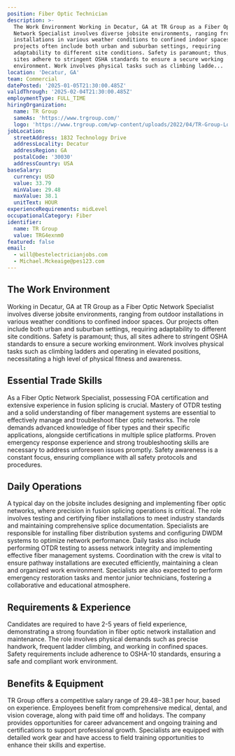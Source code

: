 ```yaml
---
position: Fiber Optic Technician
description: >-
  The Work Environment Working in Decatur, GA at TR Group as a Fiber Optic
  Network Specialist involves diverse jobsite environments, ranging from outdoor
  installations in various weather conditions to confined indoor spaces. Our
  projects often include both urban and suburban settings, requiring
  adaptability to different site conditions. Safety is paramount; thus, all
  sites adhere to stringent OSHA standards to ensure a secure working
  environment. Work involves physical tasks such as climbing ladde...
location: 'Decatur, GA'
team: Commercial
datePosted: '2025-01-05T21:30:00.485Z'
validThrough: '2025-02-04T21:30:00.485Z'
employmentType: FULL_TIME
hiringOrganization:
  name: TR Group
  sameAs: 'https://www.trgroup.com/'
  logo: 'https://www.trgroup.com/wp-content/uploads/2022/04/TR-Group-Logo.png'
jobLocation:
  streetAddress: 1832 Technology Drive
  addressLocality: Decatur
  addressRegion: GA
  postalCode: '30030'
  addressCountry: USA
baseSalary:
  currency: USD
  value: 33.79
  minValue: 29.48
  maxValue: 38.1
  unitText: HOUR
experienceRequirements: midLevel
occupationalCategory: Fiber
identifier:
  name: TR Group
  value: TRG4exnm0
featured: false
email:
  - will@bestelectricianjobs.com
  - Michael.Mckeaige@pes123.com
---
```




## The Work Environment

Working in Decatur, GA at TR Group as a Fiber Optic Network Specialist involves diverse jobsite environments, ranging from outdoor installations in various weather conditions to confined indoor spaces. Our projects often include both urban and suburban settings, requiring adaptability to different site conditions. Safety is paramount; thus, all sites adhere to stringent OSHA standards to ensure a secure working environment. Work involves physical tasks such as climbing ladders and operating in elevated positions, necessitating a high level of physical fitness and awareness.

## Essential Trade Skills

As a Fiber Optic Network Specialist, possessing FOA certification and extensive experience in fusion splicing is crucial. Mastery of OTDR testing and a solid understanding of fiber management systems are essential to effectively manage and troubleshoot fiber optic networks. The role demands advanced knowledge of fiber types and their specific applications, alongside certifications in multiple splice platforms. Proven emergency response experience and strong troubleshooting skills are necessary to address unforeseen issues promptly. Safety awareness is a constant focus, ensuring compliance with all safety protocols and procedures.

## Daily Operations

A typical day on the jobsite includes designing and implementing fiber optic networks, where precision in fusion splicing operations is critical. The role involves testing and certifying fiber installations to meet industry standards and maintaining comprehensive splice documentation. Specialists are responsible for installing fiber distribution systems and configuring DWDM systems to optimize network performance. Daily tasks also include performing OTDR testing to assess network integrity and implementing effective fiber management systems. Coordination with the crew is vital to ensure pathway installations are executed efficiently, maintaining a clean and organized work environment. Specialists are also expected to perform emergency restoration tasks and mentor junior technicians, fostering a collaborative and educational atmosphere.

## Requirements & Experience

Candidates are required to have 2-5 years of field experience, demonstrating a strong foundation in fiber optic network installation and maintenance. The role involves physical demands such as precise handwork, frequent ladder climbing, and working in confined spaces. Safety requirements include adherence to OSHA-10 standards, ensuring a safe and compliant work environment.

## Benefits & Equipment

TR Group offers a competitive salary range of $29.48-$38.1 per hour, based on experience. Employees benefit from comprehensive medical, dental, and vision coverage, along with paid time off and holidays. The company provides opportunities for career advancement and ongoing training and certifications to support professional growth. Specialists are equipped with detailed work gear and have access to field training opportunities to enhance their skills and expertise.
